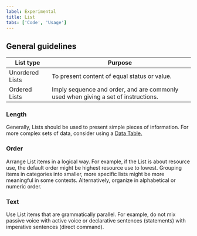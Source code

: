 ```yaml
---
label: Experimental
title: List
tabs: ['Code', 'Usage']
---
```


## General guidelines

| List type       | Purpose                                                                            |
| --------------- | ---------------------------------------------------------------------------------- |
| Unordered Lists | To present content of equal status or value.                                       |
| Ordered Lists   | Imply sequence and order, and are commonly used when giving a set of instructions. |

### Length

Generally, Lists should be used to present simple pieces of information. For more complex sets of data, consider using a [Data Table.](/components/data-table)

### Order

Arrange List items in a logical way. For example, if the List is about resource use, the default order might be highest resource use to lowest. Grouping items in categories into smaller, more specific lists might be more meaningful in some contexts. Alternatively, organize in alphabetical or numeric order.

### Text

Use List items that are grammatically parallel. For example, do not mix passive voice with active voice or declarative sentences (statements) with imperative sentences (direct command).
